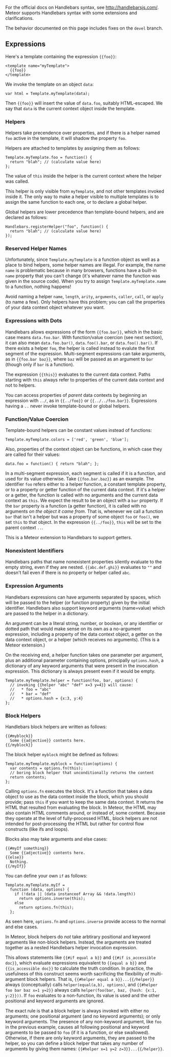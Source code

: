 
For the official docs on Handlebars syntax, see http://handlebarsjs.com/.  Meteor supports Handlebars syntax with some extensions and clarifications.

The behavior documented on this page includes fixes on the `devel` branch.

## Expressions

Here's a template containing the expression `{{foo}}`:

```
<template name="myTemplate">
  {{foo}}
</template>
```

We invoke the template on an object `data`:

```
var html = Template.myTemplate(data);
```

Then `{{foo}}` will insert the value of `data.foo`, suitably HTML-escaped.  We say that `data` is the current context object inside the template.

### Helpers

Helpers take precendence over properties, and if there is a helper named `foo` active in the template, it will shadow the property `foo`.

Helpers are attached to templates by assigning them as follows:

```
Template.myTemplate.foo = function() {
  return "blah"; // (calculate value here)
};
```

The value of `this` inside the helper is the current context where the helper was called.

This helper is only visible from `myTemplate`, and not other templates invoked inside it.  The only way to make a helper visible to multiple templates is to assign the same function to each one, or to declare a global helper.

Global helpers are lower precedence than template-bound helpers, and are declared as follows:

```
Handlebars.registerHelper("foo", function() {
  return "blah"; // (calculate value here)
});
```

### Reserved Helper Names

Unfortunately, since `Template.myTemplate` is a function object as well as a place to bind helpers, some helper names are illegal.  For example, the name `name` is problematic because in many browsers, functions have a built-in `name` property that you can't change (it's whatever name the function was given in the source code).  When you try to assign `Template.myTemplate.name` to a function, nothing happens!

Avoid naming a helper `name`, `length`, `arity`, `arguments`, `caller`, `call`, or `apply` (to name a few).  Only helpers have this problem; you can call the properties of your data context object whatever you want.

### Expressions with Dots

Handlebars allows expressions of the form `{{foo.bar}}`, which in the basic case means `data.foo.bar`.  With function/value coercion (see next section), it can also mean `data.foo.bar()`, `data.foo().bar`, or `data.foo().bar()`.  If there exists a helper `foo`, the helper is called instead to evalute the first segment of the expression.  Multi-segment expressions can take arguments, as in `{{foo.bar baz}}`, where `baz` will be passed as an argument to `bar` (though only if `bar` is a function).

The expression `{{this}}` evaluates to the current data context.  Paths starting with `this` always refer to properties of the current data context and not to helpers.

You can access properties of *parent* data contexts by beginning an expression with `../`, as in `{{../foo}}` or `{{../../foo.bar}}`.  Expressions having a `..` never invoke template-bound or global helpers.

### Function/Value Coercion

Template-bound helpers can be constant values instead of functions:

```
Template.myTemplate.colors = ['red', 'green', 'blue'];
```

Also, properties of the context object can be functions, in which case they are called for their values:

```
data.foo = function() { return "blah"; };
```

In a multi-segment expression, each segment is called if it is a function, and used for its value otherwise.  Take `{{foo.bar.baz}}` as an example.  The identifier `foo` refers either to a helper function, a constant template property, or to a property or getter function of the current data context.  If it's a helper or a getter, the function is called with no arguments and the current data context as `this`.  We expect the result to be an object with a `bar` property.  If the `bar` property is a function (a getter function), it is called with no arguments *on the object it came from*.  That is, whenever we call a function `bar` that isn't a helper but was a property of some object `foo` or `foo()`, we set `this` to that object.  In the expression `{{../foo}}`, `this` will be set to the parent context `..`.

This is a Meteor extension to Handlebars to support getters.

### Nonexistent Identifiers

Handlebars paths that name nonexistent properties silently evaluate to the empty string, even if they are nested.  `{{abc.def.ghi}}` evaluates to `""` and doesn't fail even if there is no property or helper called `abc`.

### Expression Arguments

Handlebars expressions can have arguments separated by spaces, which will be passed to the helper (or function property) given by the initial identifier.  Handlebars also support keyword arguments (name=value) which are passed to the helper in a dictionary.

An argument can be a literal string, number, or boolean, or any identifier or dotted path that would make sense on its own as a no-argument expression, including a property of the data context object, a getter on the data context object, or a helper (which receives no arguments).  (This is a Meteor extension.)

On the receiving end, a helper function takes one parameter per argument, plus an additional parameter containing options, principally `options.hash`, a dictionary of any keyword arguments that were present in the invocation expression.  This dictionary is always present even if it would be empty.

```
Template.myTemplate.helper = function(foo, bar, options) {
  // invoking {{helper "abc" "def" x=3 y=4}} will cause:
  //   * foo = "abc"
  //   * bar = "def"
  //   * options.hash = {x:3, y:4}
};
```

### Block Helpers

Handlebars block helpers are written as follows:

```
{{#myblock}}
  Some {{adjective}} contents here.
{{/myblock}}
```

The block helper `myblock` might be defined as follows:

```
Template.myTemplate.myblock = function(options) {
  var contents = options.fn(this);
  // boring block helper that unconditionally returns the content
  return contents;
};
```

Calling `options.fn` executes the block.  It's a function that takes a data object to use as the data context inside the block, which you should provide; pass `this` if you want to keep the same data context.  It returns the HTML that resulted from evaluating the block.  In Meteor, the HTML may also contain HTML comments around, or instead of, some content.  Because they operate at the level of fully-processed HTML, block helpers are not intended for post-processing the HTML but rather for control flow constructs (like ifs and loops).

Blocks also may take arguments and else cases:

```
{{#myIf something}}
  Some {{adjective}} contents here.
{{else}}
  Nothing.
{{/myIf}}
```

You can define your own `if` as follows:

```
Template.myTemplate.myIf =
  function (data, options) {
    if (!data || (data instanceof Array && !data.length))
      return options.inverse(this);
    else
      return options.fn(this);
  };
```

As seen here, `options.fn` and `options.inverse` provide access to the normal and else cases.

In Meteor, block helpers do *not* take arbtirary positional and keyword arguments like non-block helpers.  Instead, the arguments are treated together as a nested Handlebars helper invocation expression.

This allows statements like `{{#if equal a b}}` and `{{#if is_accessible doc}}`, which evaluate expressions equivalent to `{{equal a b}}` and `{{is_accessible doc}}` to calculate the truth condition.  In practice, the usefulness of this construct seems worth sacrificing the flexibility of multi-argument block helpers.  That is, `{{#helper equal a b}}...{{/helper}}` always (conceptually) calls `helper(equal(a,b), options)`, and `{{#helper foo bar baz x=1 y=2}}` always calls `helper(foo(bar, baz, {hash: {x:1, y:2}}))`.  If `foo` evaluates to a non-function, its value is used and the other positional and keyword arguments are ignored.

The exact rule is that a block helper is always invoked with either no arguments; one positional argument (and no keyword arguments); or only keyword arguments.  The presence of any non-keyword argument, like `foo` in the previous example, causes all following positional and keyword arguments to be passed to `foo` (if it is a function, or else swallowed).  Otherwise, if there are only keyword arguments, they are passed to the helper, so you can define a block helper that takes any number of arguments by giving them names: `{{#helper x=1 y=2 z=3}}...{{/helper}}`.
